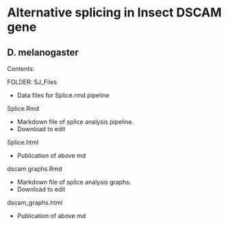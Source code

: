 # Alternative splicing in Insect DSCAM gene
## D. melanogaster

Contents:

FOLDER: SJ_Files
 - Data files for Splice.rmd pipeline

Splice.Rmd
 - Markdown file of splice analysis pipeline.
 - Download to edit

Splice.html
 - Publication of above md

dscam graphs.Rmd
 - Markdown file of splice analysis graphs.
 - Download to edit

dscam_graphs.html
 - Publication of above md
